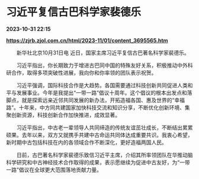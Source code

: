# 习近平复信古巴科学家裴德乐

**2023-10-31 22:15**

**https://zjrb.zjol.com.cn/html/2023-11/01/content_3695565.htm**

　　新华社北京10月31日电 近日，国家主席习近平复信古巴著名科学家裴德乐。

　　习近平指出，你长期致力于增进古巴同中国的特殊友好关系，积极推动中外科研合作，取得多项突破性进展，我向你和你率领的团队表示祝贺。

　　习近平强调，国际科技合作是大趋势。各国需要通过科技创新共同促进人类和平与发展事业。今年是我提出“一带一路”倡议十周年。这个倡议的根本出发点和落脚点，就是探索远亲近邻共同发展的新办法，开拓造福各国、惠及世界的“幸福路”。十年来，中方同共建国家加快科技交流和知识分享，不断优化创新环境、集聚创新资源，科技创新合作加快推进，成效显著。

　　习近平指出，中古老一辈领导人共同缔造的传统友谊茁壮成长，不断结出累累硕果。去年以来，双方又就携手共建中古命运共同体达成重要共识。我衷心希望，新时期中古包括科技在内的各领域合作不断深化，更好造福两国人民。

　　日前，古巴著名科学家裴德乐致信习近平主席，介绍其所率领团队在华推动脑科学研究和中古神经技术合作取得的成果，表示愿继续为促进中古友好，为“一带一路”倡议在全球更大范围落地贡献力量。